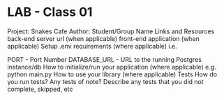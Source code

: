 # LAB - Class 01
Project: Snakes Cafe
Author: Student/Group Name
Links and Resources
back-end server url (when applicable)
front-end application (when applicable)
Setup
.env requirements (where applicable)
i.e.

PORT - Port Number
DATABASE_URL - URL to the running Postgres instance/db
How to initialize/run your application (where applicable)
e.g. python main.py
How to use your library (where applicable)
Tests
How do you run tests?
Any tests of note?
Describe any tests that you did not complete, skipped, etc
